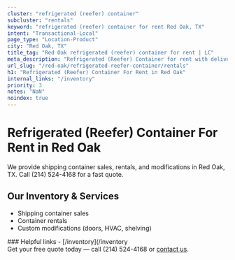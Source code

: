 ```yaml
---
cluster: "refrigerated (reefer) container"
subcluster: "rentals"
keyword: "refrigerated (reefer) container for rent Red Oak, TX"
intent: "Transactional-Local"
page_type: "Location-Product"
city: "Red Oak, TX"
title_tag: "Red Oak refrigerated (reefer) container for rent | LC"
meta_description: "Refrigerated (Reefer) Container for rent with delivery in Red Oak, TX. LC Container — local Since 2003. Get pricing today."
url_slug: "/red-oak/refrigerated-reefer-container/rentals"
h1: "Refrigerated (Reefer) Container For Rent in Red Oak"
internal_links: "/inventory"
priority: 3
notes: "NaN"
noindex: true
---
```


# Refrigerated (Reefer) Container For Rent in Red Oak

We provide shipping container sales, rentals, and modifications in Red Oak, TX. Call (214) 524-4168 for a fast quote.

## Our Inventory & Services
- Shipping container sales
- Container rentals
- Custom modifications (doors, HVAC, shelving)

<div data-section="internal-links">
### Helpful links
- [/inventory](/inventory
</div>

<div data-section="cta">
Get your free quote today — call (214) 524-4168 or <a href="/contact">contact us</a>.
</div>

<script type="application/ld+json">{"@context":"https://schema.org","@type":"FAQPage","mainEntity":[{"@type":"Question","name":"How much does delivery cost in Red Oak, TX?","acceptedAnswer":{"@type":"Answer","text":"Delivery costs vary by distance and container size. Most deliveries in Red Oak, TX range from $150-$300. Call (214) 524-4168 for an exact quote based on your specific location."}},{"@type":"Question","name":"Do you offer financing or payment plans?","acceptedAnswer":{"@type":"Answer","text":"We accept major credit cards, checks, and can discuss commercial terms for bulk purchases. Call (214) 524-4168 to discuss options."}},{"@type":"Question","name":"Can you customize containers in Red Oak, TX?","acceptedAnswer":{"@type":"Answer","text":"Yes — we perform modifications like doors, HVAC, insulation, and shelving. Request a custom quote at (214) 524-4168 or via our contact form."}}]}</script>
